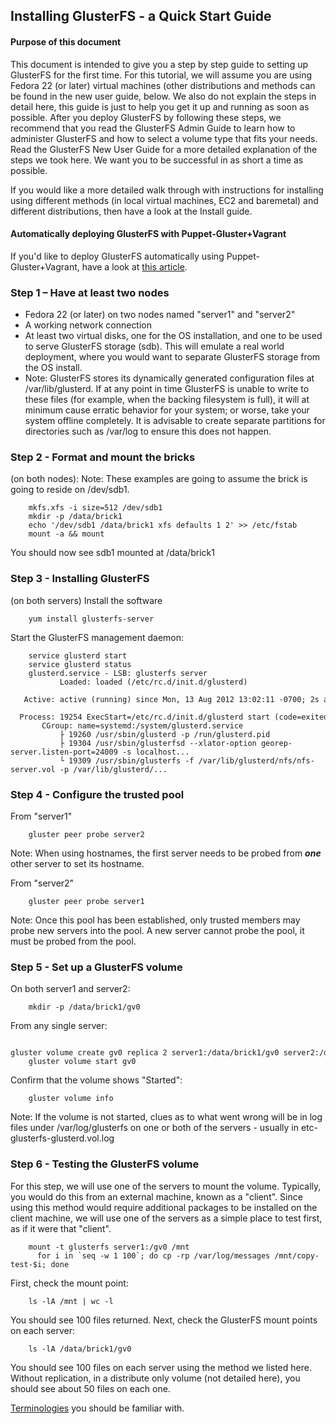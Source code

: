Installing GlusterFS - a Quick Start Guide
-------

#### Purpose of this document
This document is intended to give you a step by step guide to setting up
GlusterFS for the first time. For this tutorial, we will assume you are
using Fedora 22 (or later) virtual machines (other distributions and methods can be
found in the new user guide, below. We also do not explain the steps in
detail here, this guide is just to help you get it up and running as
soon as possible. After you deploy GlusterFS by following these steps,
we recommend that you read the GlusterFS Admin Guide to learn how to
administer GlusterFS and how to select a volume type that fits your
needs. Read the GlusterFS New User Guide for a more detailed explanation
of the steps we took here. We want you to be successful in as short a
time as possible.

If you would like a more detailed walk through with instructions for
installing using different methods (in local virtual machines, EC2 and
baremetal) and different distributions, then have a look at the Install
guide.

#### Automatically deploying GlusterFS with Puppet-Gluster+Vagrant

If you'd like to deploy GlusterFS automatically using
Puppet-Gluster+Vagrant, have a look at [this
article](https://ttboj.wordpress.com/2014/01/08/automatically-deploying-glusterfs-with-puppet-gluster-vagrant/).

### Step 1 – Have at least two nodes

-   Fedora 22 (or later) on two nodes named "server1" and "server2"
-   A working network connection
-   At least two virtual disks, one for the OS installation, and one to be
    used to serve GlusterFS storage (sdb). This will emulate a real
    world deployment, where you would want to separate GlusterFS storage
    from the OS install.
-   Note: GlusterFS stores its dynamically generated configuration files
    at /var/lib/glusterd. If at any point in time GlusterFS is unable to
    write to these files (for example, when the backing filesystem is full),
    it will at minimum cause erratic behavior for your system; or worse,
    take your system offline completely. It is advisable to create separate
    partitions for directories such as /var/log to ensure this does not happen.

### Step 2 - Format and mount the bricks

(on both nodes): Note: These examples are going to assume the brick is
going to reside on /dev/sdb1.

		mkfs.xfs -i size=512 /dev/sdb1
		mkdir -p /data/brick1
		echo '/dev/sdb1 /data/brick1 xfs defaults 1 2' >> /etc/fstab
		mount -a && mount

You should now see sdb1 mounted at /data/brick1

### Step 3 - Installing GlusterFS

(on both servers) Install the software

		yum install glusterfs-server

Start the GlusterFS management daemon:

		service glusterd start
		service glusterd status
		glusterd.service - LSB: glusterfs server
		       Loaded: loaded (/etc/rc.d/init.d/glusterd)
		   Active: active (running) since Mon, 13 Aug 2012 13:02:11 -0700; 2s ago
		  Process: 19254 ExecStart=/etc/rc.d/init.d/glusterd start (code=exited, status=0/SUCCESS)
		   CGroup: name=systemd:/system/glusterd.service
		       ├ 19260 /usr/sbin/glusterd -p /run/glusterd.pid
		       ├ 19304 /usr/sbin/glusterfsd --xlator-option georep-server.listen-port=24009 -s localhost...
		       └ 19309 /usr/sbin/glusterfs -f /var/lib/glusterd/nfs/nfs-server.vol -p /var/lib/glusterd/...

### Step 4 - Configure the trusted pool

From "server1"

		gluster peer probe server2

Note: When using hostnames, the first server needs to be probed from
***one*** other server to set its hostname.

From "server2"

		gluster peer probe server1

Note: Once this pool has been established, only trusted members may
probe new servers into the pool. A new server cannot probe the pool, it
must be probed from the pool.

### Step 5 - Set up a GlusterFS volume

On both server1 and server2:

		mkdir -p /data/brick1/gv0

From any single server:

		gluster volume create gv0 replica 2 server1:/data/brick1/gv0 server2:/data/brick1/gv0
		gluster volume start gv0

Confirm that the volume shows "Started":

		gluster volume info

Note: If the volume is not started, clues as to what went wrong will be
in log files under /var/log/glusterfs on one or both of the servers -
usually in etc-glusterfs-glusterd.vol.log

### Step 6 - Testing the GlusterFS volume

For this step, we will use one of the servers to mount the volume.
Typically, you would do this from an external machine, known as a
"client". Since using this method would require additional packages to
be installed on the client machine, we will use one of the servers as
a simple place to test first, as if it were that "client".

		mount -t glusterfs server1:/gv0 /mnt
		  for i in `seq -w 1 100`; do cp -rp /var/log/messages /mnt/copy-test-$i; done

First, check the mount point:

		ls -lA /mnt | wc -l

You should see 100 files returned. Next, check the GlusterFS mount
points on each server:

		ls -lA /data/brick1/gv0

You should see 100 files on each server using the method we listed here.
Without replication, in a distribute only volume (not detailed here), you
should see about 50 files on each one.

[Terminologies](./Terminologies.md) you should be familiar with.
